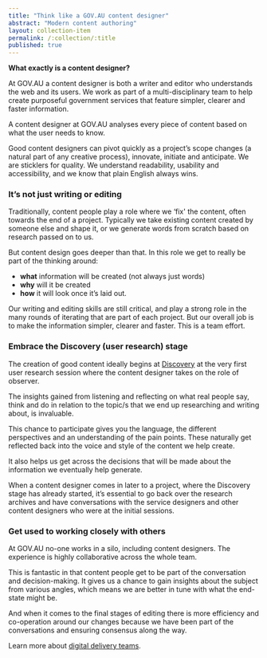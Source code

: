 ```yaml
---
title: "Think like a GOV.AU content designer"
abstract: "Modern content authoring"
layout: collection-item
permalink: /:collection/:title
published: true
---
```


**What exactly is a content designer?**

At GOV.AU a content designer is both a writer and editor who understands the web and its users. We work as part of a multi-disciplinary team to help create purposeful government services that feature simpler, clearer and faster information.

A content designer at GOV.AU analyses every piece of content based on what the user needs to know.

Good content designers can pivot quickly as a project’s scope changes (a natural part of any creative process), innovate, initiate and anticipate. We are sticklers for quality. We understand readability, usability and accessibility, and we know that plain English always wins.

### It’s not just writing or editing

Traditionally, content people play a role where we ‘fix' the content, often towards the end of a project. Typically we take existing content created by someone else and shape it, or we generate words from scratch based on research passed on to us.

But content design goes deeper than that. In this role we get to really be part of the thinking around:

* **what** information will be created (not always just words)
* **why** will it be created
* **how** it will look once it’s laid out.

Our writing and editing skills are still critical, and play a strong role in the many rounds of iterating that are part of each project. But our overall job is to make the information simpler, clearer and faster. This is a team effort.

### Embrace the Discovery (user research) stage

The creation of good content ideally begins at [Discovery](https://www.dto.gov.au/standard/service-design-and-delivery-process/discovery/) at the very first user research session where the content designer takes on the role of observer.

The insights gained from listening and reflecting on what real people say, think and do in relation to the topic/s that we end up researching and writing about, is invaluable.

This chance to participate gives you the language, the different perspectives and an understanding of the pain points. These naturally get reflected back into the voice and style of the content we help create.

It also helps us get across the decisions that will be made about the information we eventually help generate.

When a content designer comes in later to a project, where the Discovery stage has already started, it’s essential to go back over the research archives and have conversations with the service designers and other content designers who were at the initial sessions.

### Get used to working closely with others

At GOV.AU no-one works in a silo, including content designers. The experience is highly collaborative across the whole team.

This is fantastic in that content people get to be part of the conversation and decision-making. It gives us a chance to gain insights about the subject from various angles, which means we are better in tune with what the end-state might be.

And when it comes to the final stages of editing there is more efficiency and co-operation around our changes because we have been part of the conversations and ensuring consensus along the way.

Learn more about [digital delivery teams](https://www.dto.gov.au/standard/design-guides/the-team/).
